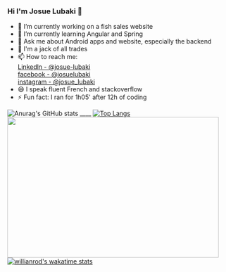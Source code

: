 ### Hi I'm Josue Lubaki 👋

<!--
https://github.com/anuraghazra/github-readme-stats
**josue-lubaki/josue-lubaki** is a ✨ _special_ ✨ repository because its `README.md` (this file) appears on your GitHub profile.

Here are some ideas to get you started:

- 🔭 I’m currently working on ...
- 🌱 I’m currently learning ...
- 👯 I’m looking to collaborate on ...
- 🤔 I’m looking for help with ...
- 💬 Ask me about ...
- 📫 How to reach me: ...
- 😄 Pronouns: ...
- ⚡ Fun fact: ...
-->
- 🔭 I’m currently working on a fish sales website
- 🌱 I’m currently learning Angular and Spring
- 💬 Ask me about Android apps and website, especially the backend
- 🤔 I'm a jack of all trades
- 📫 How to reach me: <br> [Linkedln - @josue-lubaki](https://www.linkedin.com/in/josue-lubaki/) <br>
[facebook - @josuelubaki](https://www.facebook.com/josue.lubaki)<br>
[instagram - @josue_lubaki](https://www.instagram.com/josue_lubaki/)
- 😄 I speak fluent French and stackoverflow
- ⚡ Fun fact: I ran for 1h05' after 12h of coding
<!-- <img src="https://github-readme-stats.vercel.app/api?username=josue-lubaki&count_private=true&show_icons=true&border_color=F5C473&theme=react" /> -->
![Anurag's GitHub stats](https://github-readme-stats.vercel.app/api?username=josue-lubaki&count_private=true&show_icons=true&border_color=F5C473&theme=react) ____
[![Top Langs](https://github-readme-stats.vercel.app/api/top-langs/?username=josue-lubaki&hide=jupyter%20Notebook&langs_count=5)](https://github.com/josue-lubaki/github-readme-stats)
<img src="https://miro.medium.com/max/680/0*7Q3yvSIv_t0ioJ-Z.gif" width=480px height=320px /> 
[![willianrod's wakatime stats](https://github-readme-stats.vercel.app/api/wakatime?username=josue_lubaki)](https://github.com/josue-lubaki/github-readme-stats)
<!-- [![Readme Card](https://github-readme-stats.vercel.app/api/pin/?username=josue-lubaki&repo=josue-lubaki&theme=gotham)](https://github.com/josue-lubaki/josue-lubaki) -->
